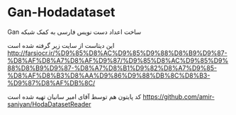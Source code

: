 # Gan-Hodadataset
Gan ساخت اعداد دست نویس فارسی به کمک شبکه 




این دیتاست از سایت زیر گرفته شده است
http://farsiocr.ir/%D9%85%D8%AC%D9%85%D9%88%D8%B9%D9%87-%D8%AF%D8%A7%D8%AF%D9%87/%D9%85%D8%AC%D9%85%D9%88%D8%B9%D9%87-%D8%A7%D8%B1%D9%82%D8%A7%D9%85-%D8%AF%D8%B3%D8%AA%D9%86%D9%88%DB%8C%D8%B3-%D9%87%D8%AF%DB%8C/

کد پایتون هم توسط آقای امیر سانیان تهیه شده است
https://github.com/amir-saniyan/HodaDatasetReader
